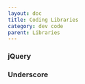 ```yaml
---
layout: doc
title: Coding Libraries
category: dev code
parent: Libraries
---
```


### jQuery

### Underscore
